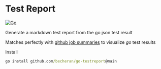 # Test Report

[![Go](https://github.com/becheran/go-testreport/actions/workflows/go.yml/badge.svg)](https://github.com/becheran/go-testreport/actions/workflows/go.yml)

Generate a markdown test report from the go json test result

Matches perfectly with [github job summaries](https://github.blog/2022-05-09-supercharging-github-actions-with-job-summaries/) to visualize *go* test results

Install

``` cmd
go install github.com/becheran/go-testreport@main
```
